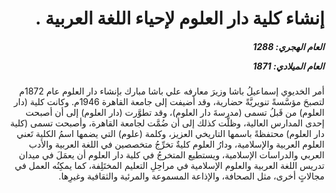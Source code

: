 <h1 dir="rtl">إنشاء كلية دار العلوم لإحياء اللغة العربية .</h1>

<h5 dir="rtl">العام الهجري:  1288

العام الميلادي: 1871

</h5>

<p dir="rtl">أمر الخديوي إسماعيلُ باشا وزيرَ معارفه علي باشا مبارك بإنشاء دار العلوم عام 1872م لتصبحَ مؤسَّسةً تنويريَّةً حضارية، وقد أضيفت إلى جامعة القاهرة 1946م. وكانت كلية (دار العلوم) من قَبلُ تسمى (مدرسةَ دار العلوم)، وقد تطوَّرت (دار العلوم) إلى أن أصبحت إحدى المدارس العالية، وظلَّت كذلك إلى أن ضُمَّت لجامعة القاهرة، وأصبحت تسمى (كلية دار العلوم) محتفظةً باسمها التاريخي العزيز، وكلمة (علوم) التي يضمها اسمُ الكلية تَعني العلوم العربية والإسلامية، ودارُ العلوم كليةٌ تخرِّجُ متخصصين في اللغة العربية والأدب العربي والدراسات الإسلامية، ويستطيع المتخرجُ في كلية دار العلوم أن يعمَلَ في ميدان تدريس اللغة العربية والعلوم الإسلامية في مراحِلِ التعليم المختَلِفة، كما يمكِنُه العمل في مجالاتٍ أخرى، مثل الصحافة، والإذاعة المسموعة والمرئية والثقافية وغيرِها.</p></br>
